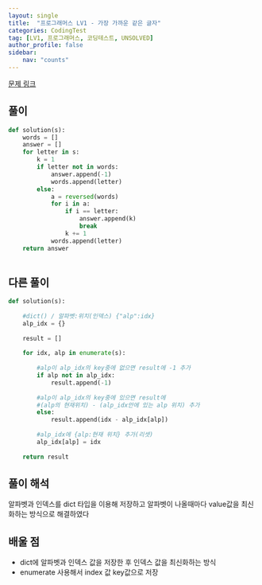 ```yaml
---
layout: single
title:  "프로그래머스 LV1 - 가장 가까운 같은 글자"
categories: CodingTest
tag: [LV1, 프로그래머스, 코딩테스트, UNSOLVED]
author_profile: false
sidebar: 
    nav: "counts"
---
```


[문제 링크](https://school.programmers.co.kr/learn/courses/30/lessons/142086)

## 풀이

```python
def solution(s):
    words = []
    answer = []
    for letter in s:
        k = 1
        if letter not in words:
            answer.append(-1)
            words.append(letter)
        else:
            a = reversed(words)
            for i in a:
                if i == letter:                    
                    answer.append(k)
                    break
                k += 1
            words.append(letter)
    return answer
                       
```

## 다른 풀이
```python
def solution(s):
    
    #dict() / 알파벳:위치(인덱스) {"alp":idx}
    alp_idx = {} 
    
    result = []
    
    for idx, alp in enumerate(s):
        
        #alp이 alp_idx의 key중에 없으면 result에 -1 추가
        if alp not in alp_idx:    
            result.append(-1)
        
        #alp이 alp_idx의 key중에 있으면 result에
        #(alp의 현재위치) - (alp_idx안에 있는 alp 위치) 추가
        else:    
            result.append(idx - alp_idx[alp])
        
        #alp_idx에 {alp:현재 위치} 추가(리셋)
        alp_idx[alp] = idx
    
    return result
```

## 풀이 해석

알파벳과 인덱스를 dict 타입을 이용해 저장하고
알파벳이 나올때마다 value값을 최신화하는 방식으로
해결하였다

## 배울 점
- dict에 알파벳과 인덱스 값을 저장한 후 
인덱스 값을 최신화하는 방식
- enumerate 사용해서 index 값 key값으로 저장

